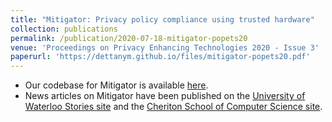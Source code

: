 ```yaml
---
title: "Mitigator: Privacy policy compliance using trusted hardware"
collection: publications
permalink: /publication/2020-07-18-mitigator-popets20
venue: 'Proceedings on Privacy Enhancing Technologies 2020 - Issue 3'
paperurl: 'https://dettanym.github.io/files/mitigator-popets20.pdf'
---
```

* Our codebase for Mitigator is available [here](https://git-crysp.uwaterloo.ca/miti/mitigator).
* News articles on Mitigator have been published on the [University of Waterloo Stories site](https://uwaterloo.ca/stories/news/researchers-create-new-system-protect-users-online-data) and the [Cheriton School of Computer Science site](https://cs.uwaterloo.ca/news/miti-mazmudar-ian-goldberg-create-mitigator-new-system-protect-users-online-data). 

